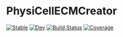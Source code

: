 # PhysiCellECMCreator

[![Stable](https://img.shields.io/badge/docs-stable-blue.svg)](https://drbergman.github.io/PhysiCellECMCreator.jl/stable/)
[![Dev](https://img.shields.io/badge/docs-dev-blue.svg)](https://drbergman.github.io/PhysiCellECMCreator.jl/dev/)
[![Build Status](https://github.com/drbergman/PhysiCellECMCreator.jl/actions/workflows/CI.yml/badge.svg?branch=main)](https://github.com/drbergman/PhysiCellECMCreator.jl/actions/workflows/CI.yml?query=branch%3Amain)
[![Coverage](https://codecov.io/gh/drbergman/PhysiCellECMCreator.jl/branch/main/graph/badge.svg)](https://codecov.io/gh/drbergman/PhysiCellECMCreator.jl)
